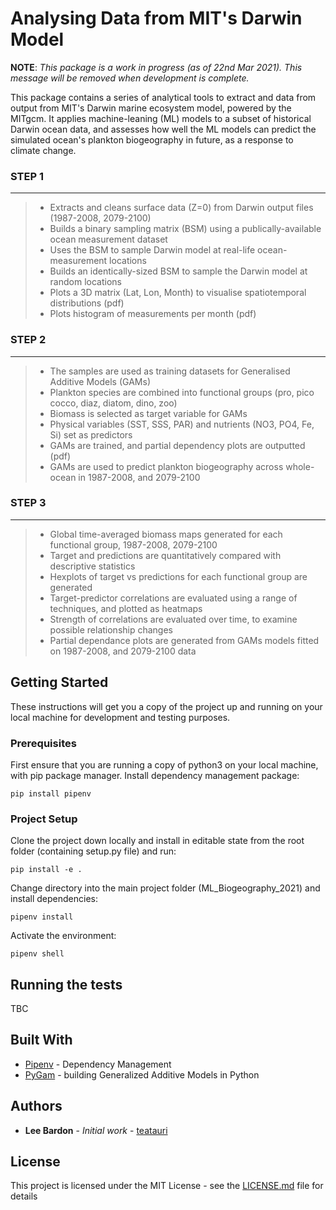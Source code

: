 # Analysing Data from MIT's Darwin Model

**NOTE**: _This package is a work in progress (as of 22nd Mar 2021). This message will be removed when development is complete._

This package contains a series of analytical tools to extract and data from output from MIT's Darwin marine ecosystem model, powered by the MITgcm. It applies machine-leaning (ML) models to a subset of historical Darwin ocean data, and assesses how well the ML models can predict the simulated ocean's plankton biogeography in future, as a response to climate change.

### STEP 1
---

> - Extracts and cleans surface data (Z=0) from Darwin output files (1987-2008, 2079-2100)
> - Builds a binary sampling matrix (BSM) using a publically-available ocean measurement dataset
> - Uses the BSM to sample Darwin model at real-life ocean-measurement locations
> - Builds an identically-sized BSM to sample the Darwin model at random locations
> - Plots a 3D matrix (Lat, Lon, Month) to visualise spatiotemporal distributions (pdf)
> - Plots histogram of measurements per month (pdf)

### STEP 2
---

> - The samples are used as training datasets for Generalised Additive Models (GAMs)
> - Plankton species are combined into functional groups (pro, pico cocco, diaz, diatom, dino, zoo)
> - Biomass is selected as target variable for GAMs
> - Physical variables (SST, SSS, PAR) and nutrients (NO3, PO4, Fe, Si) set as predictors
> - GAMs are trained, and partial dependency plots are outputted (pdf)
> - GAMs are used to predict plankton biogeography across whole-ocean in 1987-2008, and 2079-2100

### STEP 3
---

> - Global time-averaged biomass maps generated for each functional group, 1987-2008, 2079-2100
> - Target and predictions are quantitatively compared with descriptive statistics
> - Hexplots of target vs predictions for each functional group are generated
> - Target-predictor correlations are evaluated using a range of techniques, and plotted as heatmaps
> - Strength of correlations are evaluated over time, to examine possible relationship changes
> - Partial dependance plots are generated from GAMs models fitted on 1987-2008, and 2079-2100 data

## Getting Started

These instructions will get you a copy of the project up and running on your local machine for development and testing purposes.

### Prerequisites

First ensure that you are running a copy of python3 on your local machine, with pip package manager. Install dependency management package:

```
pip install pipenv
```

### Project Setup

Clone the project down locally and install in editable state from the root folder (containing setup.py file) and run:

```
pip install -e .
```

Change directory into the main project folder (ML_Biogeography_2021) and install dependencies:

```
pipenv install
```

Activate the environment:

```
pipenv shell
```

## Running the tests

TBC

## Built With

- [Pipenv](https://pypi.org/project/pipenv/) - Dependency Management
- [PyGam](https://pygam.readthedocs.io/en/latest/) - building Generalized Additive Models in Python

<!-- ## Contributing

Please read [CONTRIBUTING.md](https://gist.github.com/PurpleBooth/b24679402957c63ec426) for details on our code of conduct, and the process for submitting pull requests to us. -->

## Authors

- **Lee Bardon** - _Initial work_ - [teatauri](https://github.com/teatauri)

## License

This project is licensed under the MIT License - see the [LICENSE.md](LICENSE.md) file for details
